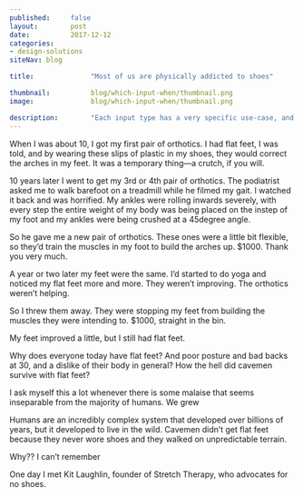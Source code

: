 ```yaml
---
published:     false
layout:        post
date:          2017-12-12
categories:    
- design-solutions
siteNav: blog

title:				"Most of us are physically addicted to shoes"

thumbnail:			blog/which-input-when/thumbnail.png
image:				blog/which-input-when/thumbnail.png

description:		"Each input type has a very specific use-case, and using the wrong input can be confusing for your users."
---
```


When I was about 10, I got my first pair of orthotics. I had flat feet, I was told, and by wearing these slips of plastic in my shoes, they would correct the arches in my feet. It was a temporary thing—a crutch, if you will. 

10 years later I went to get my 3rd or 4th pair of orthotics. The podiatrist asked me to walk barefoot on a treadmill while he filmed my gait. I watched it back and was horrified. My ankles were rolling inwards severely, with every step the entire weight of my body was being placed on the instep of my foot and my ankles were being crushed at a 45degree angle. 

So he gave me a new pair of orthotics. These ones were a little bit flexible, so they’d train the muscles in my foot to build the arches up. $1000. Thank you very much. 

A year or two later my feet were the same. I’d started to do yoga and noticed my flat feet more and more. They weren’t improving. The orthotics weren’t helping. 

So I threw them away. They were stopping my feet from building the muscles they were intending to. $1000, straight in the bin. 

My feet improved a little, but I still had flat feet. 

Why does everyone today have flat feet? And poor posture and bad backs at 30, and a dislike of their body in general? How the hell did cavemen survive with flat feet?

I ask myself this a lot whenever there is some malaise that seems inseparable from the majority of humans. We grew 

Humans are an incredibly complex system that developed over billions of years, but it developed to live in the wild. Cavemen didn’t get flat feet because they never wore shoes and they walked on unpredictable terrain. 

Why?? I can’t remember 




One day I met Kit Laughlin, founder of Stretch Therapy, who advocates for no shoes. 


